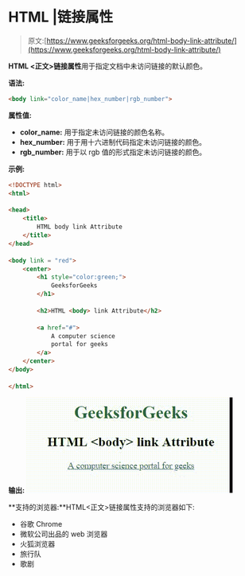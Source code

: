 # HTML |链接属性

> 原文:[https://www.geeksforgeeks.org/html-body-link-attribute/](https://www.geeksforgeeks.org/html-body-link-attribute/)

**HTML <正文>链接属性**用于指定文档中未访问链接的默认颜色。

**语法:**

```html
<body link="color_name|hex_number|rgb_number"> 
```

**属性值:**

*   **color_name:** 用于指定未访问链接的颜色名称。
*   **hex_number:** 用于用十六进制代码指定未访问链接的颜色。
*   **rgb_number:** 用于以 rgb 值的形式指定未访问链接的颜色。

**示例:**

```html
<!DOCTYPE html> 
<html> 

<head> 
    <title>
        HTML body link Attribute
    </title> 
</head> 

<body link = "red"> 
    <center> 
        <h1 style="color:green;">
            GeeksforGeeks
        </h1> 

        <h2>HTML <body> link Attribute</h2> 

        <a href="#">
            A computer science
            portal for geeks
        </a>
    </center> 
</body> 

</html>         
```

**输出:**
![](img/78a82d2d1e7d92970ef015b6ad9bf1d1.png)

**支持的浏览器:**HTML<正文>链接属性支持的浏览器如下:

*   谷歌 Chrome
*   微软公司出品的 web 浏览器
*   火狐浏览器
*   旅行队
*   歌剧